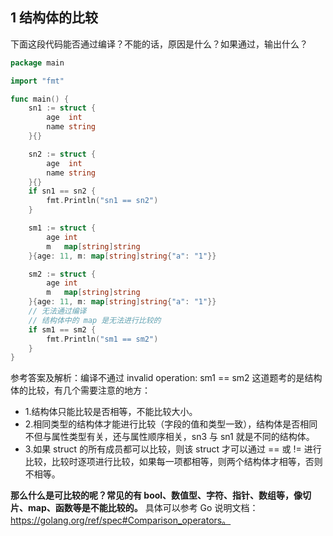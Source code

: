 ## 1 结构体的比较
下面这段代码能否通过编译？不能的话，原因是什么？如果通过，输出什么？
```go
package main

import "fmt"

func main() {
	sn1 := struct {
		age  int
		name string
	}{}

	sn2 := struct {
		age  int
		name string
	}{}
	if sn1 == sn2 {
		fmt.Println("sn1 == sn2")
	}

	sm1 := struct {
		age int
		m   map[string]string
	}{age: 11, m: map[string]string{"a": "1"}}

	sm2 := struct {
		age int
		m   map[string]string
	}{age: 11, m: map[string]string{"a": "1"}}
	// 无法通过编译
	// 结构体中的 map 是无法进行比较的
	if sm1 == sm2 {
		fmt.Println("sm1 == sm2")
	}
}
```

参考答案及解析：编译不通过  invalid operation: sm1 == sm2
这道题考的是结构体的比较，有几个需要注意的地方：
- 1.结构体只能比较是否相等，不能比较大小。
- 2.相同类型的结构体才能进行比较（字段的值和类型一致），结构体是否相同不但与属性类型有关，还与属性顺序相关，sn3 与 sn1 就是不同的结构体。
- 3.如果 struct 的所有成员都可以比较，则该 struct 才可以通过 == 或 != 进行比较，比较时逐项进行比较，如果每一项都相等，则两个结构体才相等，否则不相等。

**那么什么是可比较的呢？常见的有 bool、数值型、字符、指针、数组等，像切片、map、函数等是不能比较的。** 具体可以参考 Go 说明文档： https://golang.org/ref/spec#Comparison_operators。
